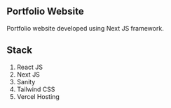 ## Portfolio Website
Portfolio website developed using Next JS framework.

## Stack
1. React JS
2. Next JS
3. Sanity
4. Tailwind CSS
5. Vercel Hosting

